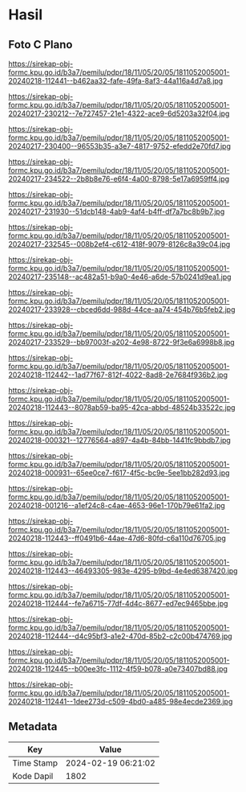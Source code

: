 # Hasil

## Foto C Plano

https://sirekap-obj-formc.kpu.go.id/b3a7/pemilu/pdpr/18/11/05/20/05/1811052005001-20240218-112441--b462aa32-fafe-49fa-8af3-44a116a4d7a8.jpg

https://sirekap-obj-formc.kpu.go.id/b3a7/pemilu/pdpr/18/11/05/20/05/1811052005001-20240217-230212--7e727457-21e1-4322-ace9-6d5203a32f04.jpg

https://sirekap-obj-formc.kpu.go.id/b3a7/pemilu/pdpr/18/11/05/20/05/1811052005001-20240217-230400--96553b35-a3e7-4817-9752-efedd2e70fd7.jpg

https://sirekap-obj-formc.kpu.go.id/b3a7/pemilu/pdpr/18/11/05/20/05/1811052005001-20240217-234522--2b8b8e76-e6f4-4a00-8798-5e17a6959ff4.jpg

https://sirekap-obj-formc.kpu.go.id/b3a7/pemilu/pdpr/18/11/05/20/05/1811052005001-20240217-231930--51dcb148-4ab9-4af4-b4ff-df7a7bc8b9b7.jpg

https://sirekap-obj-formc.kpu.go.id/b3a7/pemilu/pdpr/18/11/05/20/05/1811052005001-20240217-232545--008b2ef4-c612-418f-9079-8126c8a39c04.jpg

https://sirekap-obj-formc.kpu.go.id/b3a7/pemilu/pdpr/18/11/05/20/05/1811052005001-20240217-235148--ac482a51-b9a0-4e46-a6de-57b0241d9ea1.jpg

https://sirekap-obj-formc.kpu.go.id/b3a7/pemilu/pdpr/18/11/05/20/05/1811052005001-20240217-233928--cbced6dd-988d-44ce-aa74-454b76b5feb2.jpg

https://sirekap-obj-formc.kpu.go.id/b3a7/pemilu/pdpr/18/11/05/20/05/1811052005001-20240217-233529--bb97003f-a202-4e98-8722-9f3e6a6998b8.jpg

https://sirekap-obj-formc.kpu.go.id/b3a7/pemilu/pdpr/18/11/05/20/05/1811052005001-20240218-112442--1ad77f67-812f-4022-8ad8-2e7684f936b2.jpg

https://sirekap-obj-formc.kpu.go.id/b3a7/pemilu/pdpr/18/11/05/20/05/1811052005001-20240218-112443--8078ab59-ba95-42ca-abbd-48524b33522c.jpg

https://sirekap-obj-formc.kpu.go.id/b3a7/pemilu/pdpr/18/11/05/20/05/1811052005001-20240218-000321--12776564-a897-4a4b-84bb-1441fc9bbdb7.jpg

https://sirekap-obj-formc.kpu.go.id/b3a7/pemilu/pdpr/18/11/05/20/05/1811052005001-20240218-000931--65ee0ce7-f617-4f5c-bc9e-5ee1bb282d93.jpg

https://sirekap-obj-formc.kpu.go.id/b3a7/pemilu/pdpr/18/11/05/20/05/1811052005001-20240218-001216--a1ef24c8-c4ae-4653-96e1-170b79e61fa2.jpg

https://sirekap-obj-formc.kpu.go.id/b3a7/pemilu/pdpr/18/11/05/20/05/1811052005001-20240218-112443--ff0491b6-44ae-47d6-80fd-c6a110d76705.jpg

https://sirekap-obj-formc.kpu.go.id/b3a7/pemilu/pdpr/18/11/05/20/05/1811052005001-20240218-112443--46493305-983e-4295-b9bd-4e4ed6387420.jpg

https://sirekap-obj-formc.kpu.go.id/b3a7/pemilu/pdpr/18/11/05/20/05/1811052005001-20240218-112444--fe7a6715-77df-4d4c-8677-ed7ec9465bbe.jpg

https://sirekap-obj-formc.kpu.go.id/b3a7/pemilu/pdpr/18/11/05/20/05/1811052005001-20240218-112444--d4c95bf3-a1e2-470d-85b2-c2c00b474769.jpg

https://sirekap-obj-formc.kpu.go.id/b3a7/pemilu/pdpr/18/11/05/20/05/1811052005001-20240218-112445--b00ee3fc-1112-4f59-b078-a0e73407bd88.jpg

https://sirekap-obj-formc.kpu.go.id/b3a7/pemilu/pdpr/18/11/05/20/05/1811052005001-20240218-112441--1dee273d-c509-4bd0-a485-98e4ecde2369.jpg


## Metadata

| Key        | Value               |
| ---------- | ------------------- |
| Time Stamp | 2024-02-19 06:21:02 |
| Kode Dapil | 1802                |



